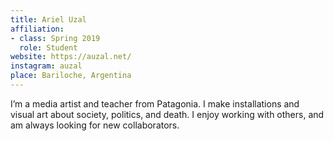 ```yaml
---
title: Ariel Uzal
affiliation:
- class: Spring 2019
  role: Student
website: https://auzal.net/
instagram: auzal
place: Bariloche, Argentina
---
```

I’m a media artist and teacher from Patagonia. I make installations and visual art about society, politics, and death. I enjoy working with others, and am always looking for new collaborators.